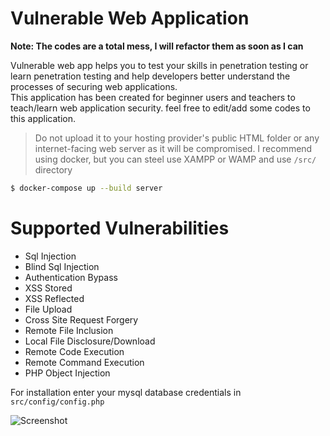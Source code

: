 # Vulnerable Web Application

**Note: The codes are a total mess, I will refactor them as soon as I can**

Vulnerable web app helps you to test your skills in penetration testing or learn penetration testing and help developers better understand the processes of securing web applications.<br>
This application has been created for beginner users and teachers to teach/learn web application security. feel free to edit/add some codes to this application.<br>
> Do not upload it to your hosting provider's public HTML folder or any internet-facing web server as it will be compromised. 
I recommend using docker, but you can steel use XAMPP or WAMP and use `/src/` directory
```sh
$ docker-compose up --build server
```

# Supported Vulnerabilities
* Sql Injection
* Blind Sql Injection
* Authentication Bypass
* XSS Stored
* XSS Reflected
* File Upload
* Cross Site Request Forgery
* Remote File Inclusion</a>
* Local File Disclosure/Download
* Remote Code Execution
* Remote Command Execution
* PHP Object Injection

For installation enter your mysql database credentials in `src/config/config.php`


![Screenshot](https://github.com/milad00ahmadi/vulnerable-web-application/blob/master/screenshot.png?raw=truee)